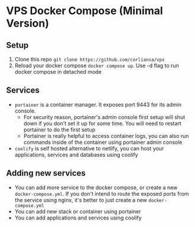 # VPS Docker Compose (Minimal Version)

## Setup

1. Clone this repo
   `git clone https://github.com/corliansa/vps`
1. Reload your docker compose `docker compose up`. Use -d flag to run docker compose in detached mode

## Services

- `portainer` is a container manager. It exposes port 9443 for its admin console.
  - For security reason, portainer's admin console first setup will shut down if you don't set it up for some time. You will need to restart portainer to do the first setup
  - Portainer is really helpful to access container logs, you can also run commands inside of the container using portainer admin console
- `coolify` is self hosted alternative to netlify, you can host your applications, services and databases using coolify

## Adding new services

- You can add more service to the docker compose, or create a new `docker-compose.yml`. If you don't intend to route the exposed ports from the service using nginx, it's better to just create a new `docker-compose.yml`
- You can add new stack or container using portainer
- You can add applications and services using coolify
